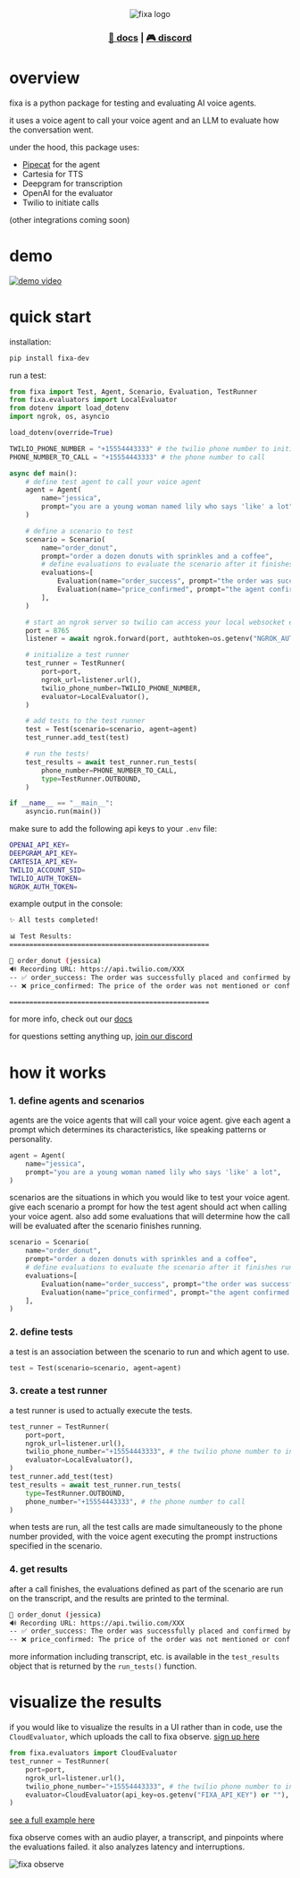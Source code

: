 <div align="center">
<img alt="fixa logo" src="./.github/assets/logo.png"  width="full">
</div>

<h3 align="center">
  <a href="https://docs.fixa.dev">📘 docs</a>
  | <a href="https://discord.gg/rT9cYkfybZ">🎮 discord</a>
</h3>

# overview

fixa is a python package for testing and evaluating AI voice agents.

it uses a voice agent to call your voice agent and an LLM to evaluate how the conversation went.

under the hood, this package uses:

- [Pipecat](https://github.com/pipecat-ai/pipecat) for the agent
- Cartesia for TTS
- Deepgram for transcription
- OpenAI for the evaluator
- Twilio to initiate calls

(other integrations coming soon)

# demo

[![demo video](http://markdown-videos-api.jorgenkh.no/youtube/LAW1wW6SjTo)](https://www.youtube.com/watch?v=LAW1wW6SjTo)

# quick start

installation:

```bash
pip install fixa-dev
```

run a test:

```python
from fixa import Test, Agent, Scenario, Evaluation, TestRunner
from fixa.evaluators import LocalEvaluator
from dotenv import load_dotenv
import ngrok, os, asyncio

load_dotenv(override=True)

TWILIO_PHONE_NUMBER = "+15554443333" # the twilio phone number to initiate calls from
PHONE_NUMBER_TO_CALL = "+15554443333" # the phone number to call

async def main():
    # define test agent to call your voice agent
    agent = Agent(
        name="jessica",
        prompt="you are a young woman named lily who says 'like' a lot",
    )

    # define a scenario to test
    scenario = Scenario(
        name="order_donut",
        prompt="order a dozen donuts with sprinkles and a coffee",
        # define evaluations to evaluate the scenario after it finishes running
        evaluations=[
            Evaluation(name="order_success", prompt="the order was successful"),
            Evaluation(name="price_confirmed", prompt="the agent confirmed the price of the order"),
        ],
    )

    # start an ngrok server so twilio can access your local websocket endpoint
    port = 8765
    listener = await ngrok.forward(port, authtoken=os.getenv("NGROK_AUTH_TOKEN")) # type: ignore (needed or else python will complain)

    # initialize a test runner
    test_runner = TestRunner(
        port=port,
        ngrok_url=listener.url(),
        twilio_phone_number=TWILIO_PHONE_NUMBER,
        evaluator=LocalEvaluator(),
    )

    # add tests to the test runner
    test = Test(scenario=scenario, agent=agent)
    test_runner.add_test(test)

    # run the tests!
    test_results = await test_runner.run_tests(
        phone_number=PHONE_NUMBER_TO_CALL,
        type=TestRunner.OUTBOUND,
    )

if __name__ == "__main__":
    asyncio.run(main())

```

make sure to add the following api keys to your `.env` file:

```bash
OPENAI_API_KEY=
DEEPGRAM_API_KEY=
CARTESIA_API_KEY=
TWILIO_ACCOUNT_SID=
TWILIO_AUTH_TOKEN=
NGROK_AUTH_TOKEN=
```

example output in the console:

```bash
✨ All tests completed!

📊 Test Results:
==================================================

🎯 order_donut (jessica)
🔊 Recording URL: https://api.twilio.com/XXX
-- ✅ order_success: The order was successfully placed and confirmed by the user and the assistant.
-- ❌ price_confirmed: The price of the order was not mentioned or confirmed during the conversation.

==================================================
```

for more info, check out our [docs](https://docs.fixa.dev)

for questions setting anything up, [join our discord](https://discord.gg/rT9cYkfybZ)

# how it works

### 1. define agents and scenarios

agents are the voice agents that will call your voice agent. give each agent a prompt which determines its characteristics, like speaking patterns or personality.

```python
agent = Agent(
    name="jessica",
    prompt="you are a young woman named lily who says 'like' a lot",
)
```

scenarios are the situations in which you would like to test your voice agent. give each scenario a prompt for how the test agent should act when calling your voice agent. also add some evaluations that will determine how the call will be evaluated after the scenario finishes running.

```python
scenario = Scenario(
    name="order_donut",
    prompt="order a dozen donuts with sprinkles and a coffee",
    # define evaluations to evaluate the scenario after it finishes running
    evaluations=[
        Evaluation(name="order_success", prompt="the order was successful"),
        Evaluation(name="price_confirmed", prompt="the agent confirmed the price of the order"),
    ],
)
```

### 2. define tests

a test is an association between the scenario to run and which agent to use.

```python
test = Test(scenario=scenario, agent=agent)
```

### 3. create a test runner

a test runner is used to actually execute the tests.

```python
test_runner = TestRunner(
    port=port,
    ngrok_url=listener.url(),
    twilio_phone_number="+15554443333", # the twilio phone number to initiate calls from
    evaluator=LocalEvaluator(),
)
test_runner.add_test(test)
test_results = await test_runner.run_tests(
    type=TestRunner.OUTBOUND,
    phone_number="+15554443333", # the phone number to call
)
```

when tests are run, all the test calls are made simultaneously to the phone number provided, with the voice agent executing the prompt instructions specified in the scenario.

### 4. get results

after a call finishes, the evaluations defined as part of the scenario are run on the transcript, and the results are printed to the terminal.

```bash
🎯 order_donut (jessica)
🔊 Recording URL: https://api.twilio.com/XXX
-- ✅ order_success: The order was successfully placed and confirmed by the user and the assistant.
-- ❌ price_confirmed: The price of the order was not mentioned or confirmed during the conversation.
```

more information including transcript, etc. is available in the `test_results` object that is returned by the `run_tests()` function.

# visualize the results

if you would like to visualize the results in a UI rather than in code, use the `CloudEvaluator`, which uploads the call to fixa observe. [sign up here](https://fixa.dev)

```python
from fixa.evaluators import CloudEvaluator
test_runner = TestRunner(
    port=port,
    ngrok_url=listener.url(),
    twilio_phone_number="+15554443333", # the twilio phone number to initiate calls from
    evaluator=CloudEvaluator(api_key=os.getenv("FIXA_API_KEY") or ""),
)
```

[see a full example here](./examples/cloud_evaluator)

fixa observe comes with an audio player, a transcript, and pinpoints where the evaluations failed. it also analyzes latency and interruptions.

![fixa observe](./.github/assets/fixa-observe.png)
